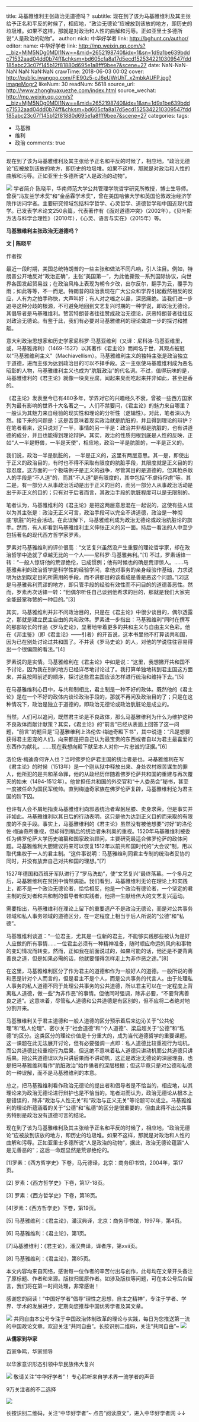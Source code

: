 
---
title: 马基雅维利主张政治无道德吗？
subtitle: 现在到了该为马基雅维利及其主张给予正名和平反的时候了，相应地，“政治无德论”应被放到该放的地方，即历史的垃圾堆。如果不这样，那就是对政治和人性的曲解和污辱。正如亚里士多德所说“人是政治的动物”。
author: 
  nick: 中华好学者
  link: http://bghunt.cn/author/
editor: 
  name: 中华好学者
  link: http://mp.weixin.qq.com/s?__biz=MjM5NDg0MDI1Nw==&mid=2652198740&idx=1&sn=1d9a1be639bddc71532aad04dd0b74ff&chksm=bd605cfa8a17d5ecd1525342210309547fdd185abc23c07f145b12f81880d695e1a8fff9bee7&scene=27
date: NaN-NaN-NaN NaN:NaN:NaN
crawTime: 2018-06-03 00:02
cover: http://public.iwangpo.com/FlE90z5-cJ6eUWrUhT_x2mbkAUFP.jpg?imageMogr2
likeNum: 30
readNum: 5618
source_url: http://www.zhonghuaxuezhe.com/index.html
source_wechat: http://mp.weixin.qq.com/s?__biz=MjM5NDg0MDI1Nw==&mid=2652198740&idx=1&sn=1d9a1be639bddc71532aad04dd0b74ff&chksm=bd605cfa8a17d5ecd1525342210309547fdd185abc23c07f145b12f81880d695e1a8fff9bee7&scene=27
categories: 
tags: 
  - 马基雅
  - 维利
  - 政治
comments: true
---
现在到了该为马基雅维利及其主张给予正名和平反的时候了，相应地，“政治无德论”应被放到该放的地方，即历史的垃圾堆。如果不这样，那就是对政治和人性的曲解和污辱。正如亚里士多德所说“人是政治的动物”。
<!--more-->
![](http://public.iwangpo.com/FudmCe9IALS25d-8xnUvqzWSXTOV.jpg?imageView2/2/w/600)
学者简介
 陈晓平，华南师范大学公共管理学院哲学研究所教授，博士生导师。曾获“冯友兰学术奖”和“金岳霖学术奖”，曾在美国哈佛大学和英国伦敦政治经济学院作访问学者。主要研究领域包括科学哲学、心灵哲学、道德哲学和中国近现代哲学。已发表学术论文250余篇，代表著作有《面对道德冲突》（2002年），《贝叶斯方法与科学合理性》（2010年），《心灵、语言与实在》（2015年）等。

**马基雅维利主张政治无道德吗？**

**文 | 陈晓平**

作者按

最近一段时期，美国总统特朗普的一些主张和做法不同凡响，引人注目。例如，特朗普公开地反对“政治正确”，主张“美国第一”，为此他撕毁一系列国际协议，向世界各国发起贸易战；在政治风格上表现为朝令夕改，出尔反尔，翻手为云，覆手为雨；如此等等，不一而足。特朗普的政治表现在广大公众和学界引起截然相反的反应，人有为之拍手称快，大声叫好；有人对之嗤之以鼻，深恶痛绝。当我们进一步追寻这种分歧的根源，不可避免地回到文艺复兴时期的一种学说，即政治无德论，其倡导者是马基雅维利。赞赏特朗普者往往赞成政治无德论，厌恶特朗普者往往反对政治无德论。有鉴于此，我们有必要对马基雅维利的理论做进一步的探讨和推敲。

意大利政治思想家和历史学家尼科罗·马基亚维利（又译：尼科洛·马基亚维里，或，马基雅弗利）（1469-1527）以其著作《君主论》而闻名于世，其观点被冠以“马基雅维利主义”（Machiavellism）。马基雅维利主义的独特主张是政治独立于道德，进而主张为达到政治目的可以不择手段。这一主张使马基雅维利成为恶名昭彰的人物，马基雅维利主义也成为“肮脏政治”的代名词。不过，值得玩味的是，马基雅维利的《君主论》就像一块臭豆腐，闻起来臭而吃起来并非如此，甚至是香的。

《君主论》发表至今已有480多年，学界对它的兴趣经久不衰，曾被一些西方国家列为最有影响的世界十大名著之一。人们不禁要问，《君主论》的魅力来自哪里？一般认为其魅力来自经验的现实性和理论的分析性（逻辑性）。对此，笔者深以为然。接下来的问题是：这是否意味着现实政治就是肮脏的，并且得到理论的辩护？在笔者看来，这只说对了一半，事情的另一半是：政治并非都是肮脏的，也有讲道德的成分，并且也能得到理论辩护。其实，政治的性质归根到底是人性的反映，正如“人一半是野兽，一半是天使”，相应地，政治一半是肮脏的，一半是正义的。

我们说，政治一半是肮脏的， 一半是正义的，这里有两层意思。其一是，即使出于正义的政治目的，有时也不得不采取有限度的肮脏手段，其限度就是正义目的的容忍度。这方面的一个极端例子是正义的战争，尽管其目的是道德的，但其枪杀敌人的手段是“不人道”的，而其“不人道”是有限度的，其中包括“不虐待俘虏”等。其二是，有一部分人从事政治活动是出于正义的目的，而另一部分人从事政治活动是出于非正义的目的；只有对于后者而言，其政治手段的肮脏程度可以是无限制的。

笔者认为，马基雅维利的《君主论》是把这两层意思混在一起说的，这使有些人误以为其主张是：政治无正义可言，政治手段可以完全不讲道德，政治是一种彻底“肮脏”的社会活动。在此误解下，马基雅维利成为政治无德论或政治肮脏论的旗手。然而，有人却看到马基雅维利主义伸张正义的另一面。持后一看法的人中至少包括著名的现代西方哲学家罗素。

罗素对马基雅维利的评价很高：“文艺复兴虽然没产生重要的理论哲学家，却在政治哲学中造就了卓越无比的一个人——尼科罗·马基雅弗利。”[1] 不过，罗素话锋一转：“一般人惊讶他的荒谬绝伦，已成惯例；他有时候也的确是荒谬惊人。……马基雅弗利的政治哲学是科学性的经验学问，拿他对事务的亲身经验作基础，力求说明为达到既定目的所需用的手段，而不讲那目的该看成是善是恶这个问题。”[2]这是马基雅弗利荒谬的地方，即只管手段的经验有效性而不问目的的道德善恶性。然而，罗素再次话锋一转：“他偶尔听任自己谈到他希求的目的，那就是我们大家完全能鼓掌称赞的一种目的。”[3]

其实，马基雅维利并非不问政治目的，只是在《君主论》中很少谈目的，偶尔透露之，那就是建立民主自由的共和政体。罗素进一步指出：马基雅维利“同时在撰写的那部较长的作品《罗马史论》，显著地带着更多的共和主义与自由主义色彩。他在《邦主鉴》（即《君主论》——引者）的开首说，这本书里他不打算谈共和国，因为已在别处讨论过共和国了。不并读《罗马史论》的人，对他的学说往往容易得出一个很偏颇的看法。”[4]

罗素说的是实情。马基雅维利在《君主论》中如是说：“这里，我想撇开共和国不予讨论，因为我在别的地方已经详尽地讨论过了。我打算单独地转到君主国这方面来，并且按照前述的顺序，探讨这些君主国应该怎样进行统治和维持下去。”[5]

在马基雅维利心目中，与共和制相比，君主制是一种不好的政体。既然他的《君主论》是在一个不好的政体内谈论政治手段的，那就不再问及政治目的了；只是在这种情况下，政治是独立于道德的，即政治无德论或政治肮脏论是成立的。

当然，人们可以追问，既然君主论是不良政体，那么马基雅维利为什么为维护这种不良政体而献计献策？其实，《君主论》的“前言”已经从表面上回答了这一问题，“前言”的题目是“马基雅维利上洛伦佐·梅迪奇殿下书”，其中说道：“凡是想要获得君主恩宠的人们，向来都是把自己认为最宝贵的东西或者自以为君主最喜爱的东西作为献礼。……现在我想向殿下献呈本人对你一片忠诚的证据。”[6]

洛伦佐·梅迪奇何许人也？当时佛罗伦萨君主国的统治者是也。马基雅维利在写《君主论》的时候（1513年）是一个刚从狱中释放出来、身处农村艰苦谋生的罪人，他所犯的是共和革命罪，他的从政经历伴随着佛罗伦萨共和国的重建与再次覆灭的始末（1494-1512年）。他曾担任共和国的外交官和“十人委员会”秘书，甚至一度被任命为国民军统帅。直到梅迪奇家族在佛罗伦萨复辟，马基雅维利沦为君主国的阶下囚。

也许有人会不屑地指责马基雅维利向邪恶统治者卑躬屈膝、卖身求荣，但是事实并非如此。马基雅维利以其日后的行动表明，这只是他为达到正义目的而采取的有限度的不良手段。事实上，马基雅维利的《君主论》虽然没有被他想要“讨好”的洛伦佐·梅迪奇所重视，但却得到稍后的统治者朱利奥的重视。1520年马基雅维利被委任为佛罗伦萨大学历史编纂和国家政治顾问，主要研究最适合佛罗伦萨的政体问题。马基雅维利大胆建议将来可以恢复1512年以前共和国时代的“大会议”制，用以取代集权于一人的君主制。“这件事说明：马基雅维利同君主专制的统治者妥协的同时，并没有放弃自己对共和国的理想。”[7]

1527年德国和西班牙军队进行了“罗马洗劫”，使“文艺复兴”最终落幕。一个多月之后，马基雅维利在贫困中悄然病逝。我们看到，马基雅维利无论在理论上和实践上，都不是一个政治无德论者，恰恰相反，他是一个政治有德论者，一个坚定的君主制的反对者和共和制的倡导者和实践者，他把一生献给伟大的文艺复兴运动。

需要指出，马基雅维利在理论上留下的重要遗产不是政治无德论，而是对公共事务领域和私人事务领域的道德区分，在一定程度上相当于后人所说的“公德”和“私德”。

马基雅维利谈道：“一位君主，尤其是一位新的君主，不能够实践那些被认为是好人应做的所有事情……一位君主必须有一种精神准备，随时顺应命运的风向和事物的变幻情况而转变。然而，正如我在前面说过的，如果可能的话，他还是不要背离善良之道，但是如果必需的话，他就要懂得怎样走上为非作恶之途。”[8]

在这里，马基雅维利区分了作为君主的道德和作为一般好人的道德。一般所说的善和恶是针对个人而言的，但是君主不是个人，而是公共事务的代言人。由于处理私人事务的私人道德不同于处理公共事务的公共道德，所以君主可以在一定程度上背离私人道德，做一些“为非作恶”的事情。但他同时强调，除非必要，“不要背离善良之道”。这意味着，尽管私人道德和公共道德是有区别的，但不应将二者绝对地分割开来。

马基雅维利关于君主道德和一般人道德的区分预示着后来边沁关于“公共伦理”和“私人伦理”、密尔关于“社会道德”和“个人道德”、梁启超关于“公德”和“私德”的区分。这类区分的理论价值是十分重大的，成为当代道德哲学的重要课题。这一课题在此无法展开讨论，但有必要强调一点即：私人道德比较重视行为动机，而公共道德比较重视行为后果，但这绝不意味着私人道德只讲动机而公共道德只讲后果。把公共道德误以为只讲后果而不讲动机，这正是政治无德论的深层理由，也是把马基雅维利看作“肮脏政治”始作俑者的深层根据；但这毕竟只是对公德和私德的一种误解，而不是马基雅维利的本意。

总之，把马基雅维利看作政治无德论的提出者和倡导者是不恰当的，相应地，以其理论来为政治无德论进行辩护也是不恰当的。笔者进而认为，政治无德论从根本上是错误的，除非“政治与人性无关”和“政治与正义无关”等论题可以成立。马基雅维利的理论所蕴涵着的关于“公德”和“私德”的区分是很重要的，但由此得不出公共事务特别是政治没有道德可言的结论。

现在到了该为马基雅维利及其主张给予正名和平反的时候了，相应地，“政治无德论”应被放到该放的地方，即历史的垃圾堆。如果不这样，那就是对政治和人性的曲解和污辱。正如亚里士多德所说“人是政治的动物”，据此，政治无德论蕴涵“人是无善恶的”；这后一命题显然是荒谬绝伦的。

[1]罗素：《西方哲学史》下卷，马元德译，北京：商务印书馆，2004年，第17页。

[2] 罗素：《西方哲学史》下卷，第17-18页。

[3] 罗素：《西方哲学史》下卷，第18页。

[4]罗素：《西方哲学史》下卷，第19页。

[5] 马基雅维利：《君主论》，潘汉典译，北京：商务印书馆，1997年，第4页。

[6] 马基雅维利：《君主论》，第1页。

[7]马基雅维利：《君主论》，潘汉典译，译者序，第xvii页。

[8] 马基雅维利：《君主论》，第85页。

本文内容均来自网络，感谢每一位作者的辛苦付出与创作，此号均在文章开头备注了原标题、作者和来源。版权归属原作者。如涉及版权等问题，可在本公号后台留言，我们将在第一时间处理，非常感谢！

感谢您的阅读！“中国好学者”倡导“理性之思想，自主之精神”，专注于学者、学界、学术的发展进步，定期向您推荐中国优秀学者及其文章。

![](http://public.iwangpo.com/FvmN9h2NjFFStwk19Q3BdzkxBKy9.jpg?imageView2/2/w/600)
共同自由本公号专注于中国政治体制改革的理论与实践，每日为您推送第一流的中国政论文章。欢迎关注“共同自由”。长按识别二维码，关注“共同自由”~
![](http://public.iwangpo.com/FsotZJ2f81WxoWAZ-aohjVacwyPC.jpg?imageView2/2/w/600)

**从儒家到华家**

百家争鸣，华家领导

以华家意识形态引领中华民族伟大复兴

![](http://public.iwangpo.com/Fr8HAdzQxY-8x-YPqCITfzy4j5xu.jpg?imageView2/2/w/600)
敬请关注“中华好学者”！
专心聆听来自学术界一流学者的声音

9万关注者的不二选择

![](http://public.iwangpo.com/FqIqwwpm9ZIdkMLse7Q7Qal8IGed.jpg?imageView2/2/w/600)

长按识别二维码，关注“中华好学者”~
点击“阅读原文”，进入中华好学者网
↓↓
    